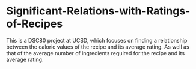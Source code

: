 # Significant-Relations-with-Ratings-of-Recipes
This is a DSC80 project at UCSD, which focuses on finding a relationship between the caloric values of the recipe and its average rating. As well as that of the average number of ingredients required for the recipe and its average rating.
